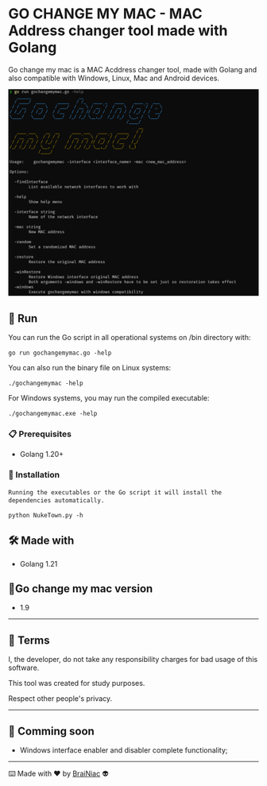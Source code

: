 # GO CHANGE MY MAC - MAC Address changer tool made with Golang

Go change my mac is a MAC Acddress changer tool, made with Golang and also compatible with Windows, Linux, Mac and Android devices.

![alt text](https://github.com/babyboydaprince/gochangemymac/blob/main/img/logo.png?raw=true)

## 🚀 Run

 You can run the Go script in all operational systems on /bin directory with:

 ```
go run gochangemymac.go -help
```

You can also run the binary file on Linux systems:

```
./gochangemymac -help
```

For Windows systems, you may run the compiled executable:

```
./gochangemymac.exe -help
```

### 📋 Prerequisites

- Golang 1.20+

### 🔧 Installation

```
Running the executables or the Go script it will install the dependencies automatically.
```

```
python NukeTown.py -h
```

## 🛠️ Made with

- Golang 1.21

## 📌Go change my mac version

- 1.9

---

## 📄 Terms

I, the developer, do not take any responsibility charges for bad usage
of this software.

This tool was created for study purposes.

Respect other people's privacy.

---

## 📌 Comming soon

- Windows interface enabler and disabler complete functionality;

---

⌨️ Made with ❤️ by [BraiNiac](https://github.com/babyboydaprince) 👽
